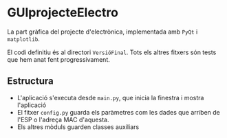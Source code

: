 # GUIprojecteElectro

La part gràfica del projecte d'electrònica, implementada amb `PyQt` i `matplotlib`.

El codi definitiu és al directori `VersióFinal`. Tots els altres fitxers són tests que hem anat fent progressivament.


## Estructura

- L'aplicació s'executa desde `main.py`, que inicia la finestra i mostra l'aplicació
- El fitxer `config.py` guarda els paràmetres com les dades que arriben de l'ESP o l'adreça MAC d'aquesta.
- Els altres mòduls guarden classes auxiliars
